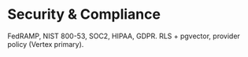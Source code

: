 # Security & Compliance
FedRAMP, NIST 800-53, SOC2, HIPAA, GDPR. RLS + pgvector, provider policy (Vertex primary).